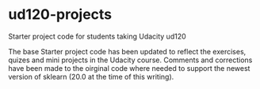 ud120-projects
==============

Starter project code for students taking Udacity ud120

The base Starter project code has been updated to reflect the exercises, quizes and mini projects in the Udacity course. Comments and corrections have been made to the oirginal code where needed to support the newest version of sklearn (20.0 at the time of this writing).
